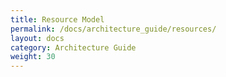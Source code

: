 ```yaml
---
title: Resource Model
permalink: /docs/architecture_guide/resources/
layout: docs
category: Architecture Guide
weight: 30
---
```

